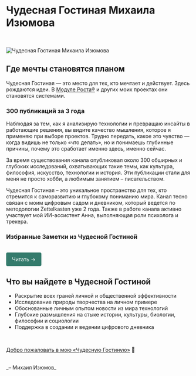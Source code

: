 # Чудесная Гостиная Михаила Изюмова

<br>

![Чудесная Гостиная Михаила Изюмова](/nol-ban-cmprsd.jpg)

## Где мечты становятся планом

Чудесная Гостиная — это место для тех, кто мечтает и действует. Здесь рождаются идеи. В [Модуле Роста®](https://runscale.ru) и других моих проектах они становятся системами.

### 300 публикаций за 3 года

Наблюдая за тем, как я анализирую технологии и превращаю инсайты в работающие решения, вы видите качество мышления, которое я применяю при выборе проектов. Трудно передать, какое это чувство — когда видишь не только «что делать», но и понимаешь глубинные причины, почему это сработает именно здесь, именно сейчас.

За время существования канала опубликовал около 300 обширных и глубоких исследований, охватывающих такие темы, как культура, философия, искусство, технологии и история. Эти публикации стали для меня не просто хобби, а любимым занятием – писательством.

Чудесная Гостиная – это уникальное пространство для тех, кто стремится к саморазвитию и глубокому пониманию мира. Канал тесно связан с моим цифровым садом и дневником, который ведется по методологии Zettelkasten уже 2 года. Также в работе канала активно участвует мой ИИ-ассистент Анна, выполняющая роли психолога и трекера.

### Избранные Заметки из Чудесной Гостиной
<br>
<div class="specs-button">
  <a href="/Orxaos/projects/nol/journal">Читать →</a>
</div>

<style>
.specs-button a {
  display: inline-block;
  padding: 8px 16px;
  background-color: #347b6c;
  color: white !important;
  text-decoration: none !important;
  border-radius: 4px;
  font-family: inherit;
  border: none;
  cursor: pointer;
  transition: background 0.2s;
  /* Новые важные свойства */
  -webkit-user-select: none;
  user-select: none;
  line-height: 1.5;
}

.specs-button a:hover {
  background-color: #33a06f;
  transform: translateY(-1px); /* Эффект нажатия */
}
</style>

## Что вы найдете в Чудесной Гостиной

* Раскрытие всех граней личной и общественной эффективности
* Исследование природы творчества на личном примере
* Обоснованные личным опытом новости из мира технологий
* Глубокие размышления на стыке истории, культуры, биологии, философии и социологии
* Поддержка в создании и ведении цифрового дневника

<br>

[Добро пожаловать в мою «Чудесную Гостиную»](https://t.me/izumov) 💫

<br>
_– Михаил Изюмов_
